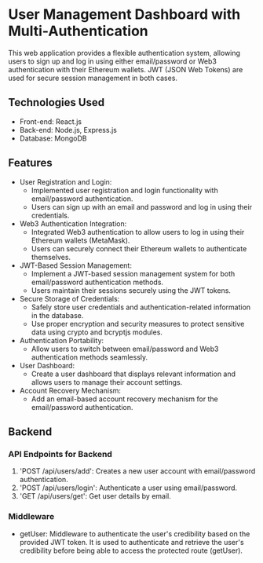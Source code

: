 # User Management Dashboard with Multi-Authentication

This web application provides a flexible authentication system, allowing users to sign up and log in using either email/password or Web3 authentication with their Ethereum wallets. JWT (JSON Web Tokens) are used for secure session management in both cases.

## Technologies Used

- Front-end: React.js
- Back-end: Node.js, Express.js
- Database: MongoDB

## Features

- User Registration and Login:
  - Implemented user registration and login functionality with email/password authentication.
  - Users can sign up with an email and password and log in using their credentials.
- Web3 Authentication Integration:
  - Integrated Web3 authentication to allow users to log in using their Ethereum wallets (MetaMask).
  - Users can securely connect their Ethereum wallets to authenticate themselves.
- JWT-Based Session Management:
  - Implement a JWT-based session management system for both email/password <!-- and Web3 --> authentication methods.
  - Users maintain their sessions securely using the JWT tokens.
- Secure Storage of Credentials:
  - Safely store user credentials and authentication-related information in the database.
  - Use proper encryption and security measures to protect sensitive data using crypto and bcryptjs modules.
- Authentication Portability:
  - Allow users to switch between email/password and Web3 authentication methods seamlessly.
- User Dashboard:
  - Create a user dashboard that displays relevant information and allows users to manage their account settings.
- Account Recovery Mechanism:
  - Add an email-based account recovery mechanism for the email/password authentication.

## Backend

### API Endpoints for Backend

1. 'POST /api/users/add': Creates a new user account with email/password authentication.
2. 'POST /api/users/login': Authenticate a user using email/password.
3. 'GET /api/users/get': Get user details by email.

### Middleware

- getUser: Middleware to authenticate the user's credibility based on the provided JWT token. It is used to authenticate and retrieve the user's credibility before being able to access the protected route (getUser).

<!-- Bonus Points (Optional): -->
<!-- Add Google OAuth option as well. -->